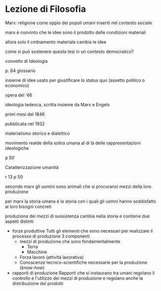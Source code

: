 # Lezione di Filosofia

Marx: religione come oppio dei popoli
umani inseriti nel contesto sociale

marx è convinto che le idee sono il prodotto delle condizioni materiali

allora solo il cmbiamento materiale cambia le idee

come si può sostenere questa tesi in un contesto democratico?

convetto di Ideologia

p. 64 glossario

insieme di idee usato per giustificare lo status quo (assetto politico o economico)

opera del '46

ideologia tedesca, scritta insieme da Marx e Engels

primi mesi del 1846

pubblicata nel 1932

materialismo storico e dialettico



movimento realde della sotira umana al di là delle rappresentazioni ideologiche

p 50


Caratterizzazione umanità

r 13 p 50

secondo marx gli uomini  sono animali che si procuranoi mezzi della loro produzione


per marx la storia umana è la storia con i quali gli uomni hanno soddisfatto ai loro bisogni concreti

produzione dei mezzi di sussistenza cambia nella storia e contiene due aspetti distinti
* forze produttive
Tutti gli elementi che sono necessari per realizzare il processo di produzione
3 componenti
	*	mezzi di produzione
	che sono fondamentalmente
		* Terra
		* Macchine
	* Forza lavoro (attività lavorativa)
	* Conoscenze tecnico-scientifiche necessarie per la produzione (_know-how_)
* rapporti di produzione
Rapporti che si instaurano tra umani
regolano il controllo e l'utilizzo dei mezzi di produzione
e regolano anche la distribuzione dei prodotti
<!--stackedit_data:
eyJoaXN0b3J5IjpbLTk3OTA2MTI2Nyw4Njg4OTI4NzFdfQ==
-->